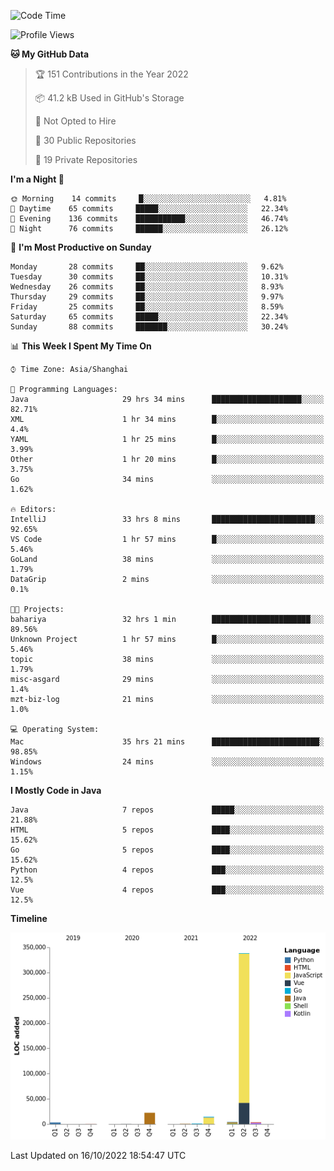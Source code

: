 <!--START_SECTION:waka-->
![Code Time](http://img.shields.io/badge/Code%20Time-1%2C273%20hrs%2010%20mins-blue)

![Profile Views](http://img.shields.io/badge/Profile%20Views-0-blue)

**🐱 My GitHub Data** 

> 🏆 151 Contributions in the Year 2022
 > 
> 📦 41.2 kB Used in GitHub's Storage 
 > 
> 🚫 Not Opted to Hire
 > 
> 📜 30 Public Repositories 
 > 
> 🔑 19 Private Repositories  
 > 
**I'm a Night 🦉** 

```text
🌞 Morning    14 commits     █░░░░░░░░░░░░░░░░░░░░░░░░   4.81% 
🌆 Daytime    65 commits     █████░░░░░░░░░░░░░░░░░░░░   22.34% 
🌃 Evening    136 commits    ███████████░░░░░░░░░░░░░░   46.74% 
🌙 Night      76 commits     ██████░░░░░░░░░░░░░░░░░░░   26.12%

```
📅 **I'm Most Productive on Sunday** 

```text
Monday       28 commits     ██░░░░░░░░░░░░░░░░░░░░░░░   9.62% 
Tuesday      30 commits     ██░░░░░░░░░░░░░░░░░░░░░░░   10.31% 
Wednesday    26 commits     ██░░░░░░░░░░░░░░░░░░░░░░░   8.93% 
Thursday     29 commits     ██░░░░░░░░░░░░░░░░░░░░░░░   9.97% 
Friday       25 commits     ██░░░░░░░░░░░░░░░░░░░░░░░   8.59% 
Saturday     65 commits     █████░░░░░░░░░░░░░░░░░░░░   22.34% 
Sunday       88 commits     ███████░░░░░░░░░░░░░░░░░░   30.24%

```


📊 **This Week I Spent My Time On** 

```text
⌚︎ Time Zone: Asia/Shanghai

💬 Programming Languages: 
Java                     29 hrs 34 mins      ████████████████████░░░░░   82.71% 
XML                      1 hr 34 mins        █░░░░░░░░░░░░░░░░░░░░░░░░   4.4% 
YAML                     1 hr 25 mins        █░░░░░░░░░░░░░░░░░░░░░░░░   3.99% 
Other                    1 hr 20 mins        █░░░░░░░░░░░░░░░░░░░░░░░░   3.75% 
Go                       34 mins             ░░░░░░░░░░░░░░░░░░░░░░░░░   1.62%

🔥 Editors: 
IntelliJ                 33 hrs 8 mins       ███████████████████████░░   92.65% 
VS Code                  1 hr 57 mins        █░░░░░░░░░░░░░░░░░░░░░░░░   5.46% 
GoLand                   38 mins             ░░░░░░░░░░░░░░░░░░░░░░░░░   1.79% 
DataGrip                 2 mins              ░░░░░░░░░░░░░░░░░░░░░░░░░   0.1%

🐱‍💻 Projects: 
bahariya                 32 hrs 1 min        ██████████████████████░░░   89.56% 
Unknown Project          1 hr 57 mins        █░░░░░░░░░░░░░░░░░░░░░░░░   5.46% 
topic                    38 mins             ░░░░░░░░░░░░░░░░░░░░░░░░░   1.79% 
misc-asgard              29 mins             ░░░░░░░░░░░░░░░░░░░░░░░░░   1.4% 
mzt-biz-log              21 mins             ░░░░░░░░░░░░░░░░░░░░░░░░░   1.0%

💻 Operating System: 
Mac                      35 hrs 21 mins      ████████████████████████░   98.85% 
Windows                  24 mins             ░░░░░░░░░░░░░░░░░░░░░░░░░   1.15%

```

**I Mostly Code in Java** 

```text
Java                     7 repos             █████░░░░░░░░░░░░░░░░░░░░   21.88% 
HTML                     5 repos             ████░░░░░░░░░░░░░░░░░░░░░   15.62% 
Go                       5 repos             ████░░░░░░░░░░░░░░░░░░░░░   15.62% 
Python                   4 repos             ███░░░░░░░░░░░░░░░░░░░░░░   12.5% 
Vue                      4 repos             ███░░░░░░░░░░░░░░░░░░░░░░   12.5%

```


**Timeline**

![Chart not found](https://raw.githubusercontent.com/youtiaoguagua/youtiaoguagua/master/charts/bar_graph.png) 


 Last Updated on 16/10/2022 18:54:47 UTC
<!--END_SECTION:waka-->